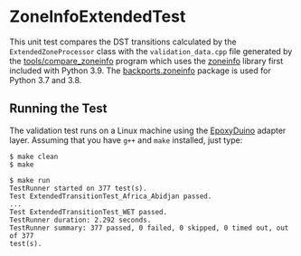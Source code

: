 # ZoneInfoExtendedTest

This unit test compares the DST transitions calculated by the
`ExtendedZoneProcessor` class with the `validation_data.cpp` file generated by
the [tools/compare_zoneinfo](../../tools/compare_zoneinfo) program which uses
the [zoneinfo](https://docs.python.org/3/library/zoneinfo.html) library first
included with Python 3.9. The
[backports.zoneinfo](https://pypi.org/project/backports.zoneinfo/) package is
used for Python 3.7 and 3.8.

## Running the Test

The validation test runs on a Linux machine using the
[EpoxyDuino](https://github.com/bxparks/EpoxyDuino) adapter layer.
Assuming that you have `g++` and `make` installed, just type:

```
$ make clean
$ make

$ make run
TestRunner started on 377 test(s).
Test ExtendedTransitionTest_Africa_Abidjan passed.
...
Test ExtendedTransitionTest_WET passed.
TestRunner duration: 2.292 seconds.
TestRunner summary: 377 passed, 0 failed, 0 skipped, 0 timed out, out of 377
test(s).
```
